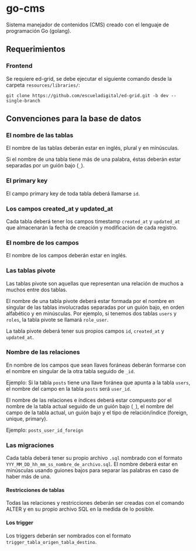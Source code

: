 # go-cms
Sistema manejador de contenidos (CMS) creado con el lenguaje de programación Go (golang).

## Requerimientos

### Frontend
Se requiere ed-grid, se debe ejecutar el siguiente comando desde la carpeta `resources/libraries/`:
```
git clone https://github.com/escueladigital/ed-grid.git -b dev --single-branch
```

## Convenciones para la base de datos

### El nombre de las tablas
El nombre de las tablas deberán estar en inglés, plural y en minúsculas.

Si el nombre de una tabla tiene más de una palabra, éstas deberán estar separadas por un guión bajo (`_`).

### El primary key
El campo primary key de toda tabla deberá llamarse `id`.

### Los campos created_at y updated_at
Cada tabla deberá tener los campos timestamp `created_at` y `updated_at` que almacenarán la fecha de creación y modificación de cada registro.

### El nombre de los campos
El nombre de los campos deberán estar en inglés.

### Las tablas pivote
Las tablas pivote son aquellas que representan una relación de muchos a muchos entre dos tablas.

El nombre de una tabla pivote deberá estar formada por el nombre en singular de las tablas involucradas separadas por un guión bajo, en orden alfabético y en minúsculas. Por ejemplo, si tenemos dos tablas `users` y `roles`, la tabla pivote se llamará `role_user`.

La tabla pivote deberá tener sus propios campos `id`, `created_at` y `updated_at`.

### Nombre de las relaciones
En nombre de los campos que sean llaves foráneas deberán formarse con el nombre en singular de la otra tabla seguido de `_id`.

Ejemplo: Si la tabla `posts` tiene una llave foránea que apunta a la tabla `users`, el nombre del campo en la tabla `posts` será `user_id`.

El nombre de las relaciones e índices deberá estar compuesto por el nombre de la tabla actual seguido de un guión bajo (`_`), el nombre del campo de la tabla actual, un guión bajo y el tipo de relación/índice (foreign, unique, primary).

Ejemplo: `posts_user_id_foreign`

### Las migraciones
Cada tabla deberá tener su propio archivo `.sql` nombrado con el formato `YYY_MM_DD_hh_mm_ss_nombre_de_archivo.sql`. El nombre deberá estar en minúsculas usando guiones bajos para separar las palabras en caso de haber más de una.

#### Restricciones de tablas
Todas las relaciones y restricciones deberán ser creadas con el comando ALTER y en su propio archivo SQL en la medida de lo posible.

#### Los trigger
Los triggers deberán ser nombrados con el formato `trigger_tabla_origen_tabla_destino`.
